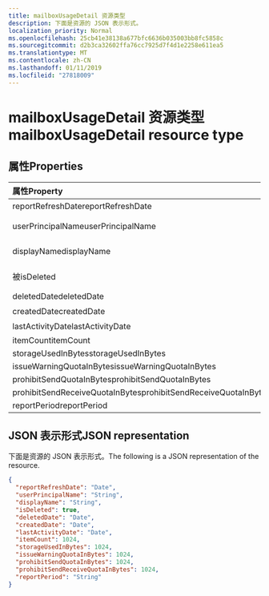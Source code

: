 ```yaml
---
title: mailboxUsageDetail 资源类型
description: 下面是资源的 JSON 表示形式。
localization_priority: Normal
ms.openlocfilehash: 25cb41e38138a677bfc6636b035003bb8fc5858c
ms.sourcegitcommit: d2b3ca32602ffa76cc7925d7f4d1e2258e611ea5
ms.translationtype: MT
ms.contentlocale: zh-CN
ms.lasthandoff: 01/11/2019
ms.locfileid: "27818009"
---
```

# <a name="mailboxusagedetail-resource-type"></a><span data-ttu-id="58c55-103">mailboxUsageDetail 资源类型</span><span class="sxs-lookup"><span data-stu-id="58c55-103">mailboxUsageDetail resource type</span></span>

## <a name="properties"></a><span data-ttu-id="58c55-104">属性</span><span class="sxs-lookup"><span data-stu-id="58c55-104">Properties</span></span>

| <span data-ttu-id="58c55-105">属性</span><span class="sxs-lookup"><span data-stu-id="58c55-105">Property</span></span>                        | <span data-ttu-id="58c55-106">类型</span><span class="sxs-lookup"><span data-stu-id="58c55-106">Type</span></span>    |
| :------------------------------ | :------ |
| <span data-ttu-id="58c55-107">reportRefreshDate</span><span class="sxs-lookup"><span data-stu-id="58c55-107">reportRefreshDate</span></span>               | <span data-ttu-id="58c55-108">日期</span><span class="sxs-lookup"><span data-stu-id="58c55-108">Date</span></span>    |
| <span data-ttu-id="58c55-109">userPrincipalName</span><span class="sxs-lookup"><span data-stu-id="58c55-109">userPrincipalName</span></span>               | <span data-ttu-id="58c55-110">字符串</span><span class="sxs-lookup"><span data-stu-id="58c55-110">String</span></span>  |
| <span data-ttu-id="58c55-111">displayName</span><span class="sxs-lookup"><span data-stu-id="58c55-111">displayName</span></span>                     | <span data-ttu-id="58c55-112">字符串</span><span class="sxs-lookup"><span data-stu-id="58c55-112">String</span></span>  |
| <span data-ttu-id="58c55-113">被</span><span class="sxs-lookup"><span data-stu-id="58c55-113">isDeleted</span></span>                       | <span data-ttu-id="58c55-114">布尔</span><span class="sxs-lookup"><span data-stu-id="58c55-114">Boolean</span></span> |
| <span data-ttu-id="58c55-115">deletedDate</span><span class="sxs-lookup"><span data-stu-id="58c55-115">deletedDate</span></span>                     | <span data-ttu-id="58c55-116">日期</span><span class="sxs-lookup"><span data-stu-id="58c55-116">Date</span></span>    |
| <span data-ttu-id="58c55-117">createdDate</span><span class="sxs-lookup"><span data-stu-id="58c55-117">createdDate</span></span>                     | <span data-ttu-id="58c55-118">日期</span><span class="sxs-lookup"><span data-stu-id="58c55-118">Date</span></span>    |
| <span data-ttu-id="58c55-119">lastActivityDate</span><span class="sxs-lookup"><span data-stu-id="58c55-119">lastActivityDate</span></span>                | <span data-ttu-id="58c55-120">日期</span><span class="sxs-lookup"><span data-stu-id="58c55-120">Date</span></span>    |
| <span data-ttu-id="58c55-121">itemCount</span><span class="sxs-lookup"><span data-stu-id="58c55-121">itemCount</span></span>                       | <span data-ttu-id="58c55-122">Int64</span><span class="sxs-lookup"><span data-stu-id="58c55-122">Int64</span></span>   |
| <span data-ttu-id="58c55-123">storageUsedInBytes</span><span class="sxs-lookup"><span data-stu-id="58c55-123">storageUsedInBytes</span></span>              | <span data-ttu-id="58c55-124">Int64</span><span class="sxs-lookup"><span data-stu-id="58c55-124">Int64</span></span>   |
| <span data-ttu-id="58c55-125">issueWarningQuotaInBytes</span><span class="sxs-lookup"><span data-stu-id="58c55-125">issueWarningQuotaInBytes</span></span>        | <span data-ttu-id="58c55-126">Int64</span><span class="sxs-lookup"><span data-stu-id="58c55-126">Int64</span></span>   |
| <span data-ttu-id="58c55-127">prohibitSendQuotaInBytes</span><span class="sxs-lookup"><span data-stu-id="58c55-127">prohibitSendQuotaInBytes</span></span>        | <span data-ttu-id="58c55-128">Int64</span><span class="sxs-lookup"><span data-stu-id="58c55-128">Int64</span></span>   |
| <span data-ttu-id="58c55-129">prohibitSendReceiveQuotaInBytes</span><span class="sxs-lookup"><span data-stu-id="58c55-129">prohibitSendReceiveQuotaInBytes</span></span> | <span data-ttu-id="58c55-130">Int64</span><span class="sxs-lookup"><span data-stu-id="58c55-130">Int64</span></span>   |
| <span data-ttu-id="58c55-131">reportPeriod</span><span class="sxs-lookup"><span data-stu-id="58c55-131">reportPeriod</span></span>                    | <span data-ttu-id="58c55-132">String</span><span class="sxs-lookup"><span data-stu-id="58c55-132">String</span></span>  |

## <a name="json-representation"></a><span data-ttu-id="58c55-133">JSON 表示形式</span><span class="sxs-lookup"><span data-stu-id="58c55-133">JSON representation</span></span>

<span data-ttu-id="58c55-134">下面是资源的 JSON 表示形式。</span><span class="sxs-lookup"><span data-stu-id="58c55-134">The following is a JSON representation of the resource.</span></span>

<!-- {
  "blockType": "resource",
  "@odata.type": "microsoft.graph.mailboxUsageDetail"
} -->

```json
{
  "reportRefreshDate": "Date", 
  "userPrincipalName": "String", 
  "displayName": "String", 
  "isDeleted": true, 
  "deletedDate": "Date", 
  "createdDate": "Date", 
  "lastActivityDate": "Date", 
  "itemCount": 1024, 
  "storageUsedInBytes": 1024, 
  "issueWarningQuotaInBytes": 1024, 
  "prohibitSendQuotaInBytes": 1024, 
  "prohibitSendReceiveQuotaInBytes": 1024, 
  "reportPeriod": "String"
}
```
